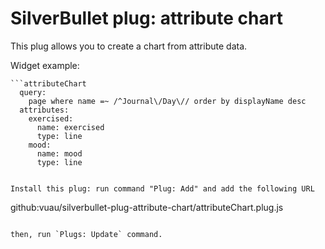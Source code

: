 
# SilverBullet plug: attribute chart 

This plug allows you to create a chart from attribute data.

Widget example:
```
```attributeChart
  query:
    page where name =~ /^Journal\/Day\// order by displayName desc
  attributes:
    exercised:
      name: exercised
      type: line
    mood:
      name: mood
      type: line 
```
```

Install this plug: run command "Plug: Add" and add the following URL
```
github:vuau/silverbullet-plug-attribute-chart/attributeChart.plug.js
```

then, run `Plugs: Update` command.
